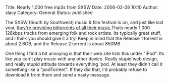 Title: Nearly 1,000 free mp3s from SXSW
Date: 2006-02-28 10:10
Author: slacy
Category: General
Status: published

The SXSW (South by Southwest) music & film festival is on, and just like
last year, [they're providing bittorrents of all their
music.](http://2006.sxsw.com/toolbox/schedules/ipod/#)Thats nearly 1,000
128kbps tracks from emerging folk and rock artists. Its typically great
stuff, and I think you should give it a try! Keep in mind that the
Release 1 torrent is about 2.6GB, and the Release 2 torrent is about
850MB.

One thing I find a bit annoying is that their web site lists this under
"iPod". Its like you can't play music with any other device. Really
stupid web design, and really stupid attitude towards everything 'pod.
At least they didn't call it something like a "podTorrent". If they did
that, I'd probably refuse to download it from them and send a nasty
message.
